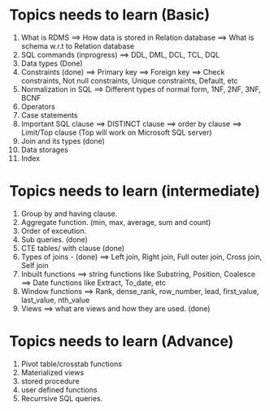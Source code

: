 # Topics needs to learn (Basic)
1. What is RDMS
==> How data is stored in Relation database
==> What is schema w.r.t to Relation database
2. SQL commands (inprogress)
==> DDL, DML, DCL, TCL, DQL
3. Data types (Done)
4. Constraints (done)
==> Primary key
==> Foreign key
==> Check constraints, Not null constraints, Unique constraints, Default, etc
5. Normalization in SQL
==> Different types of normal form, 1NF, 2NF, 3NF, BCNF
6. Operators
7. Case statements
8. Important SQL clause
==> DISTINCT clause 
==> order by clause 
==> Limit/Top clause (Top will work on Microsoft SQL server)
9. Join and its types (done)
10. Data storages
11. Index

# Topics needs to learn (intermediate)
1. Group by and having clause.
2. Aggregate function. (min, max, average, sum and count)
3. Order of exceution. 
4. Sub queries. (done)
5. CTE tables/ with clause (done)
6. Types of joins - (done)
==> Left join, Right join, Full outer join, Cross join, Self join
7. Inbuilt functions 
==> string functions like Substring, Position, Coalesce 
==> Date functions like Extract, To_date, etc
8. Window functions
==> Rank, dense_rank, row_number, lead, first_value, last_value, nth_value
9. Views ==> what are views and how they are used. (done)

# Topics needs to learn (Advance)
1. Pivot table/crosstab functions
2. Materialized views
3. stored procedure
4. user defined functions
5. Recurrsive SQL queries.
